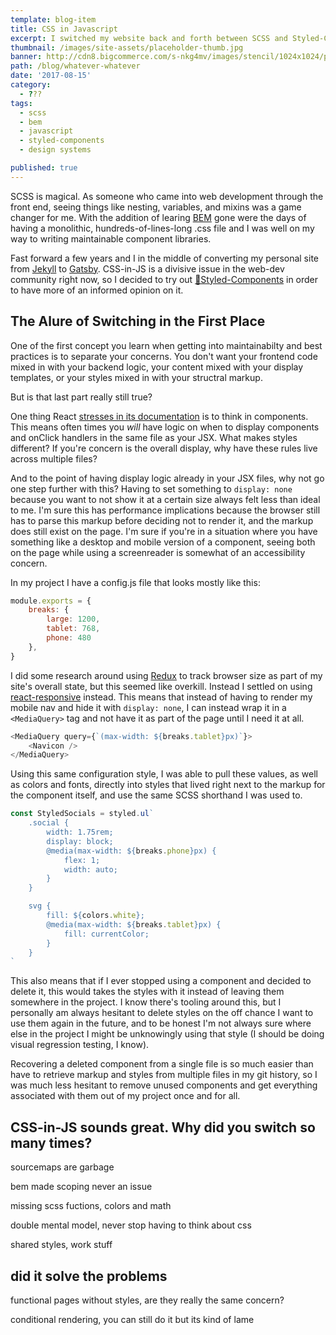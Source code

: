 ```yaml
---
template: blog-item
title: CSS in Javascript
excerpt: I switched my website back and forth between SCSS and Styled-Components four times. Here are some thoughts on why I kept going back and forth and why I eventually chose what I did.
thumbnail: /images/site-assets/placeholder-thumb.jpg
banner: http://cdn8.bigcommerce.com/s-nkg4mv/images/stencil/1024x1024/products/1938/6665/sd16427-reeses-peanut-butter-big-cup-king-size-16-ct-2__55532.1505957112.jpg?c=2
path: /blog/whatever-whatever
date: '2017-08-15'
category: 
  - ???
tags:
  - scss
  - bem
  - javascript
  - styled-components
  - design systems

published: true
---
```


SCSS is magical. As someone who came into web development through the front end, seeing things like nesting, variables, and mixins was a game changer for me. With the addition of learing <a href="http://getbem.com/" target="_blank">BEM</a> gone were the days of having a monolithic, hundreds-of-lines-long .css file and I was well on my way to writing maintainable component libraries.

Fast forward a few years and I in the middle of converting my personal site from <a href="https://jekyllrb.com/" target="_blank">Jekyll</a> to <a href="https://www.gatsbyjs.org/" target="_blank">Gatsby</a>. CSS-in-JS is a divisive issue in the web-dev community right now, so I decided to try out <a href="https://www.styled-components.com/" target="_blank">💅Styled-Components</a> in order to have more of an informed opinion on it.

## The Alure of Switching in the First Place

One of the first concept you learn when getting into maintainabilty and best practices is to separate your concerns. You don't want your frontend code mixed in with your backend logic, your content mixed with your display templates, or your styles mixed in with your structral markup.

But is that last part really still true?

One thing React <a href="https://reactjs.org/docs/components-and-props.html" target="_blank">stresses in its documentation</a> is to think in components. This means often times you <em>will</em> have logic on when to display components and onClick handlers in the same file as your JSX. What makes styles different? If you're concern is the overall display, why have these rules live across multiple files?

And to the point of having display logic already in your JSX files, why not go one step further with this? Having to set something to `display: none` because you want to not show it at a certain size always felt less than ideal to me. I'm sure this has performance implications because the browser still has to parse this markup before deciding not to render it, and the markup does still exist on the page. I'm sure if you're in a situation where you have something like a desktop and mobile version of a component, seeing both on the page while using a screenreader is somewhat of an accessibility concern.

In my project I have a config.js file that looks mostly like this:

``` javascript
module.exports = {
	breaks: {
		large: 1200,
		tablet: 768,
		phone: 480
	},
}
```

I did some research around using <a href="https://redux.js.org/" target="_blank">Redux</a> to track browser size as part of my site's overall state, but this seemed like overkill. Instead I settled on using <a href="https://github.com/contra/react-responsive" target="_blank">react-responsive</a> instead. This means that instead of having to render my mobile nav and hide it with `display: none`, I can instead wrap it in a `<MediaQuery>` tag and not have it as part of the page until I need it at all.

``` javascript
<MediaQuery query={`(max-width: ${breaks.tablet}px)`}>
    <Navicon />
</MediaQuery>
```

Using this same configuration style, I was able to pull these values, as well as colors and fonts, directly into styles that lived right next to the markup for the component itself, and use the same SCSS shorthand I was used to.

``` javascript
const StyledSocials = styled.ul`
	.social {
		width: 1.75rem;
		display: block;
		@media(max-width: ${breaks.phone}px) {
			flex: 1;
			width: auto;
		}
	}

	svg {
		fill: ${colors.white};
		@media(max-width: ${breaks.tablet}px) {
			fill: currentColor;
		}
	}
`
```

This also means that if I ever stopped using a component and decided to delete it, this would takes the styles with it instead of leaving them somewhere in the project. I know there's tooling around this, but I personally am always hesitant to delete styles on the off chance I want to use them again in the future, and to be honest I'm not always sure where else in the project I might be unknowingly using that style (I should be doing visual regression testing, I know). 

Recovering a deleted component from a single file is so much easier than have to retrieve markup and styles from multiple files in my git history, so I was much less hesitant to remove unused components and get everything associated with them out of my project once and for all.


## CSS-in-JS sounds great. Why did you switch so many times?

sourcemaps are garbage

bem made scoping never an issue

missing scss fuctions, colors and math

double mental model, never stop having to think about css

shared styles, work stuff


## did it solve the problems

functional pages without styles, are they really the same concern?

conditional rendering, you can still do it but its kind of lame